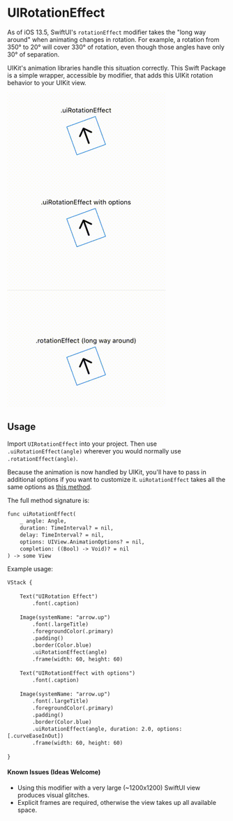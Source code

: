 # UIRotationEffect

As of iOS 13.5, SwiftUI's `rotationEffect` modifier takes the "long way around" when animating changes in rotation. For example, a rotation from 350° to 20° will cover 330° of rotation, even though those angles have only 30° of separation.

UIKit's animation libraries handle this situation correctly. This Swift Package is a simple wrapper, accessible by modifier, that adds this UIKit rotation behavior to your UIKit view.

![](example.gif)

## Usage
Import `UIRotationEffect` into your project. Then use `.uiRotationEffect(angle)` wherever you would normally use `.rotationEffect(angle)`.

Because the animation is now handled by UIKit, you'll have to pass in additional options if you want to customize it. `uiRotationEffect` takes all the same options as [this method](https://developer.apple.com/documentation/uikit/uiview/1622451-animate). 

The full method signature is:
```
func uiRotationEffect(
    _ angle: Angle, 
    duration: TimeInterval? = nil, 
    delay: TimeInterval? = nil, 
    options: UIView.AnimationOptions? = nil, 
    completion: ((Bool) -> Void)? = nil
) -> some View
```

Example usage:
```
VStack {

    Text("UIRotation Effect")
        .font(.caption)

    Image(systemName: "arrow.up")
        .font(.largeTitle)
        .foregroundColor(.primary)
        .padding()
        .border(Color.blue)
        .uiRotationEffect(angle)
        .frame(width: 60, height: 60)

    Text("UIRotationEffect with options")
        .font(.caption)

    Image(systemName: "arrow.up")
        .font(.largeTitle)
        .foregroundColor(.primary)
        .padding()
        .border(Color.blue)
        .uiRotationEffect(angle, duration: 2.0, options: [.curveEaseInOut])
        .frame(width: 60, height: 60)

}
```

#### Known Issues (Ideas Welcome)
* Using this modifier with a very large (~1200x1200) SwiftUI view produces visual glitches.
* Explicit frames are required, otherwise the view takes up all available space.